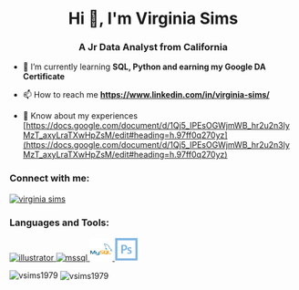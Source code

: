 <h1 align="center">Hi 👋, I'm Virginia Sims</h1>
<h3 align="center">A Jr Data Analyst from California</h3>

- 🌱 I’m currently learning **SQL, Python and earning my Google DA Certificate**

- 📫 How to reach me **https://www.linkedin.com/in/virginia-sims/**

- 📄 Know about my experiences [https://docs.google.com/document/d/1Qj5_IPEsOGWjmWB_hr2u2n3lyMzT_axyLraTXwHpZsM/edit#heading=h.97ff0q270yz](https://docs.google.com/document/d/1Qj5_IPEsOGWjmWB_hr2u2n3lyMzT_axyLraTXwHpZsM/edit#heading=h.97ff0q270yz)

<h3 align="left">Connect with me:</h3>
<p align="left">
<a href="https://linkedin.com/in/virginia sims" target="blank"><img align="center" src="https://raw.githubusercontent.com/rahuldkjain/github-profile-readme-generator/master/src/images/icons/Social/linked-in-alt.svg" alt="virginia sims" height="30" width="40" /></a>
</p>

<h3 align="left">Languages and Tools:</h3>
<p align="left"> <a href="https://www.adobe.com/in/products/illustrator.html" target="_blank" rel="noreferrer"> <img src="https://www.vectorlogo.zone/logos/adobe_illustrator/adobe_illustrator-icon.svg" alt="illustrator" width="40" height="40"/> </a> <a href="https://www.microsoft.com/en-us/sql-server" target="_blank" rel="noreferrer"> <img src="https://www.svgrepo.com/show/303229/microsoft-sql-server-logo.svg" alt="mssql" width="40" height="40"/> </a> <a href="https://www.mysql.com/" target="_blank" rel="noreferrer"> <img src="https://raw.githubusercontent.com/devicons/devicon/master/icons/mysql/mysql-original-wordmark.svg" alt="mysql" width="40" height="40"/> </a> <a href="https://www.photoshop.com/en" target="_blank" rel="noreferrer"> <img src="https://raw.githubusercontent.com/devicons/devicon/master/icons/photoshop/photoshop-line.svg" alt="photoshop" width="40" height="40"/> </a> </p>

<p><img align="left" src="https://github-readme-stats.vercel.app/api/top-langs?username=vsims1979&show_icons=true&theme=tokyonight&locale=en&layout=compact" alt="vsims1979" /></p>

<p>&nbsp;<img align="center" src="https://github-readme-stats.vercel.app/api?username=vsims1979&show_icons=true&theme=tokyonight&locale=en" alt="vsims1979" /></p>
